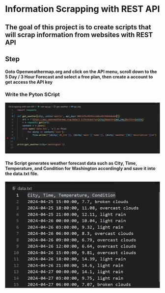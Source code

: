 #  Information Scrapping with REST API

## The goal of this project is to create scripts that will scrap information from websites with REST API

## Step
#### Goto Openweathermap.org and click on the API menu, scroll down to the 5 Day / 3 Hour Forecast and select a free plan, then create a account  to get access the API key 
### Write the Pyton SCript
![Text ](./images/scrip-api.png)

#### The Script generates weather forecast data such as City, Time, Temperature, and Condition for Washington accordingly and save it into the  data.txt file.
![Text ](./images/api-data.png)